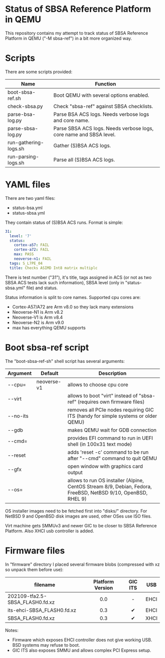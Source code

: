 # Status of SBSA Reference Platform in QEMU

This repository contains my attempt to track status of SBSA Reference Platform
in QEMU ("-M sbsa-ref") in a bit more organized way.


# Scripts

There are some scripts provided:

| Name                   | Function
|                      - | -
| boot-sbsa-ref.sh       | Boot QEMU with several options enabled.
| check-sbsa.py          | Check "sbsa-ref" against SBSA checklists.
| parse-bsa-log.py       | Parse BSA ACS logs. Needs verbose logs and core name.
| parse-sbsa-log.py      | Parse SBSA ACS logs. Needs verbose logs, core name and SBSA level.
| run-gathering-logs.sh  | Gather (S)BSA ACS logs.
| run-parsing-logs.sh    | Parse all (S)BSA ACS logs.


# YAML files

There are two yaml files:

- status-bsa.yml
- status-sbsa.yml

They contain status of (S)BSA ACS runs. Format is simple:

```yaml
31:
  level: '7'
  status:
    cortex-a57: FAIL
    cortex-a72: FAIL
    max: PASS
    neoverse-n1: FAIL
  tags: S_L7PE_04
  title: Checks ASIMD Int8 matrix multiplc
```

There is test number ("31"), it's title, tags assigned in ACS (or not as two
SBSA ACS tests lack such information), SBSA level (only in "status-sbsa.yml"
file) and status.

Status information is split to core names. Supported cpu cores are:
- Cortex-A57/A72 are Arm v8.0 so they lack many extensions
- Neoverse-N1 is Arm v8.2
- Neoverse-V1 is Arm v8.4
- Neoverse-N2 is Arm v9.0
- max has everything QEMU supports


# Boot sbsa-ref script

The "boot-sbsa-ref-sh" shell script has several arguments:

| Argument | Default       | Description
|      --- | ---           | ---
| --cpu=   | neoverse-v1   | allows to choose cpu core
| --virt   |               | allows to boot "virt" instead of "sbsa-ref" (requires own firmware files)
| --no-its |               | removes all PCIe nodes requiring GIC ITS (handy for simple systems or older QEMU)
| --gdb    |               | makes QEMU wait for GDB connection
| --cmd=   |               | provides EFI command to run in UEFI shell (in 100x31 text mode)
| --reset  |               | adds 'reset -c' command to be run after "--cmd" command to quit QEMU
| --gfx    |               | open window with graphics card output
| --os=    |               | allows to run OS installer (Alpine, CentOS Stream 8/9, Debian, Fedora, FreeBSD, NetBSD 9/10, OpenBSD, RHEL 9)

OS installer images need to be fetched first into "disks/" directory. For NetBSD 9 and OpenBSD disk images are used, other OSes use ISO files.

Virt machine gets SMMUv3 and newer GIC to be closer to SBSA Reference Platform. Also XHCI usb controller is added.


# Firmware files

In "firmware" directory I placed several firmware blobs (compressed with xz so
unpack them before use):

| filename                          | Platform Version | GIC ITS | USB   |
|    ---                            | :---:            |:---:    | :---: |
| 202109-tfa2.5-SBSA_FLASH0.fd.xz   | 0.0              | -       | EHCI  |
| its-ehci-SBSA_FLASH0.fd.xz        | 0.3              | ✔       | EHCI  |
| SBSA_FLASH0.fd.xz                 | 0.3              | ✔       | XHCI  | 

Notes:

- Firmware which exposes EHCI controller does not give working USB. BSD systems may refuse to boot.
- GIC ITS also exposes SMMU and allows complex PCI Express setup.
